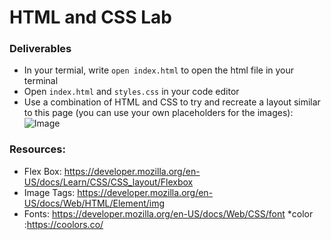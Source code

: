 # HTML and CSS Lab

### Deliverables
* In your termial, write `open index.html` to open the html file in your terminal
* Open `index.html` and `styles.css` in your code editor
* Use a combination of HTML and CSS to try and recreate a layout similar to this page (you can use your own placeholders for the images):
![Image](./image.png)

### Resources:
* Flex Box: https://developer.mozilla.org/en-US/docs/Learn/CSS/CSS_layout/Flexbox
* Image Tags: https://developer.mozilla.org/en-US/docs/Web/HTML/Element/img
* Fonts: https://developer.mozilla.org/en-US/docs/Web/CSS/font
*color :https://coolors.co/

